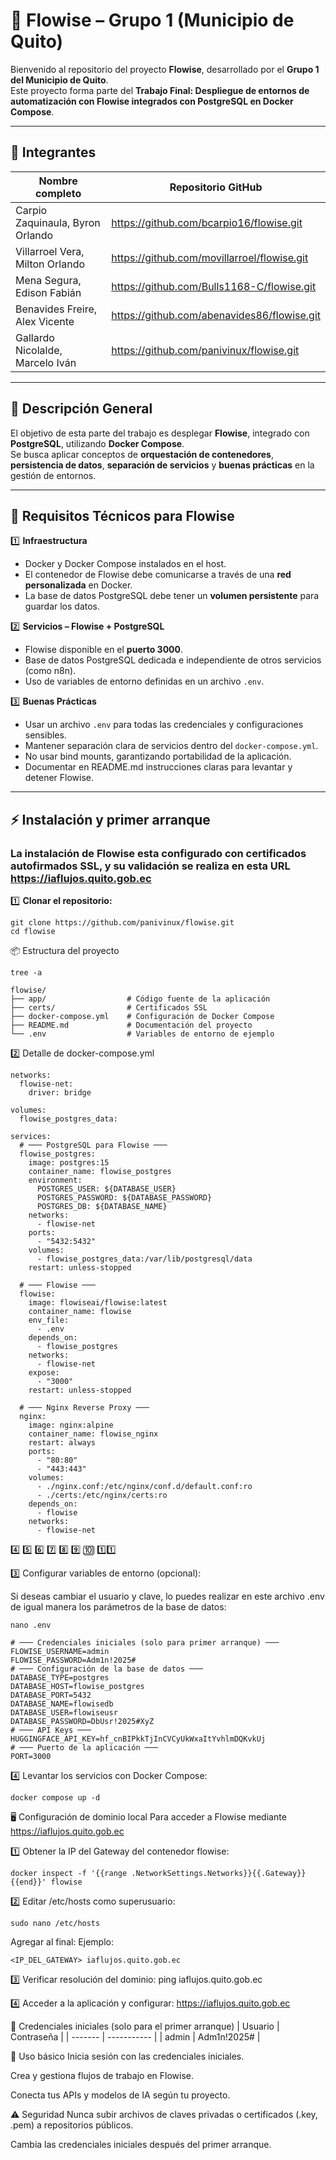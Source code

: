 # 🚀 Flowise – Grupo 1 (Municipio de Quito)

Bienvenido al repositorio del proyecto **Flowise**, desarrollado por el **Grupo 1 del Municipio de Quito**.  
Este proyecto forma parte del **Trabajo Final: Despliegue de entornos de automatización con Flowise integrados con PostgreSQL en Docker Compose**.

---

## 👥 Integrantes

| Nombre completo | Repositorio GitHub |
|-----------------|------------------|
| Carpio Zaquinaula, Byron Orlando | https://github.com/bcarpio16/flowise.git |
| Villarroel Vera, Milton Orlando | https://github.com/movillarroel/flowise.git |
| Mena Segura, Edison Fabián | https://github.com/Bulls1168-C/flowise.git |
| Benavides Freire, Alex Vicente | https://github.com/abenavides86/flowise.git |
| Gallardo Nicolalde, Marcelo Iván | https://github.com/panivinux/flowise.git |

---

## 📄 Descripción General

El objetivo de esta parte del trabajo es desplegar **Flowise**, integrado con **PostgreSQL**, utilizando **Docker Compose**.  
Se busca aplicar conceptos de **orquestación de contenedores**, **persistencia de datos**, **separación de servicios** y **buenas prácticas** en la gestión de entornos.

---

## 🔧 Requisitos Técnicos para Flowise

1️⃣ **Infraestructura**

- Docker y Docker Compose instalados en el host.
- El contenedor de Flowise debe comunicarse a través de una **red personalizada** en Docker.
- La base de datos PostgreSQL debe tener un **volumen persistente** para guardar los datos.

2️⃣ **Servicios – Flowise + PostgreSQL**

- Flowise disponible en el **puerto 3000**.  
- Base de datos PostgreSQL dedicada e independiente de otros servicios (como n8n).  
- Uso de variables de entorno definidas en un archivo `.env`.

3️⃣ **Buenas Prácticas**

- Usar un archivo `.env` para todas las credenciales y configuraciones sensibles.  
- Mantener separación clara de servicios dentro del `docker-compose.yml`.  
- No usar bind mounts, garantizando portabilidad de la aplicación.  
- Documentar en README.md instrucciones claras para levantar y detener Flowise.

---

## ⚡ Instalación y primer arranque

### La instalación de Flowise esta configurado con certificados autofirmados SSL, y su validación se realiza en esta URL https://iaflujos.quito.gob.ec

1️⃣ **Clonar el repositorio:**
```
git clone https://github.com/panivinux/flowise.git
cd flowise
```

📦 Estructura del proyecto
```
tree -a
```

```
flowise/
├── app/                  # Código fuente de la aplicación
├── certs/                # Certificados SSL
├── docker-compose.yml    # Configuración de Docker Compose
├── README.md             # Documentación del proyecto
└── .env                  # Variables de entorno de ejemplo
```

2️⃣ Detalle de docker-compose.yml
```
networks:
  flowise-net:
    driver: bridge

volumes:
  flowise_postgres_data:

services:
  # ─── PostgreSQL para Flowise ───
  flowise_postgres:
    image: postgres:15
    container_name: flowise_postgres
    environment:
      POSTGRES_USER: ${DATABASE_USER}
      POSTGRES_PASSWORD: ${DATABASE_PASSWORD}
      POSTGRES_DB: ${DATABASE_NAME}
    networks:
      - flowise-net
    ports:
      - "5432:5432"
    volumes:
      - flowise_postgres_data:/var/lib/postgresql/data
    restart: unless-stopped

  # ─── Flowise ───
  flowise:
    image: flowiseai/flowise:latest
    container_name: flowise
    env_file:
      - .env
    depends_on:
      - flowise_postgres
    networks:
      - flowise-net
    expose:
      - "3000"
    restart: unless-stopped

  # ─── Nginx Reverse Proxy ───
  nginx:
    image: nginx:alpine
    container_name: flowise_nginx
    restart: always
    ports:
      - "80:80"
      - "443:443"
    volumes:
      - ./nginx.conf:/etc/nginx/conf.d/default.conf:ro
      - ./certs:/etc/nginx/certs:ro
    depends_on:
      - flowise
    networks:
      - flowise-net
```
4️⃣ 5️⃣ 6️⃣ 7️⃣ 8️⃣ 9️⃣ 🔟 1️⃣1️⃣

3️⃣ Configurar variables de entorno (opcional):

Si deseas cambiar el usuario y clave, lo puedes realizar en este archivo .env de igual manera los parámetros de la base de datos:
```
nano .env 
```
```
# ─── Credenciales iniciales (solo para primer arranque) ───
FLOWISE_USERNAME=admin
FLOWISE_PASSWORD=Adm1n!2025#
# ─── Configuración de la base de datos ───
DATABASE_TYPE=postgres
DATABASE_HOST=flowise_postgres
DATABASE_PORT=5432
DATABASE_NAME=flowisedb
DATABASE_USER=flowiseusr
DATABASE_PASSWORD=DbUsr!2025#XyZ
# ─── API Keys ───
HUGGINGFACE_API_KEY=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
# ─── Puerto de la aplicación ───
PORT=3000
```

4️⃣ Levantar los servicios con Docker Compose:
```
docker compose up -d
```

🖥️ Configuración de dominio local
Para acceder a Flowise mediante https://iaflujos.quito.gob.ec

1️⃣ Obtener la IP del Gateway del contenedor flowise:
```
docker inspect -f '{{range .NetworkSettings.Networks}}{{.Gateway}}{{end}}' flowise
```

2️⃣ Editar /etc/hosts como superusuario:
```
sudo nano /etc/hosts
```
Agregar al final:
Ejemplo:
```
<IP_DEL_GATEWAY> iaflujos.quito.gob.ec
```
3️⃣ Verificar resolución del dominio:
ping iaflujos.quito.gob.ec

4️⃣ Acceder a la aplicación y configurar:
https://iaflujos.quito.gob.ec

🔑 Credenciales iniciales (solo para el primer arranque)
| Usuario | Contraseña  |
| ------- | ----------- |
| admin   | Adm1n!2025# |


📝 Uso básico
Inicia sesión con las credenciales iniciales.

Crea y gestiona flujos de trabajo en Flowise.

Conecta tus APIs y modelos de IA según tu proyecto.

⚠️ Seguridad
Nunca subir archivos de claves privadas o certificados (.key, .pem) a repositorios públicos.

Cambia las credenciales iniciales después del primer arranque.












